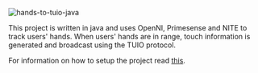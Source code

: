 ![hands-to-tuio-java](https://raw.githubusercontent.com/wiki/jamcnaughton/hands-to-tuio-java/handsTUIO.png)

This project is written in java and uses OpenNI, Primesense and NITE to track users' hands.  When users' hands are in range, touch information is generated and broadcast using the TUIO protocol.

For information on how to setup the project read [this](https://github.com/jamcnaughton/hands-to-tuio-java/wiki/Hands-To-Tuio-Setup).
